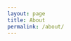 ```yaml
---
layout: page
title: About
permalink: /about/
---
```


<!-- * Author: Xiangyi Kong
* Github: http://github.com/xiangyikong
* Portfolio: http://xiangyikong.github.io -->